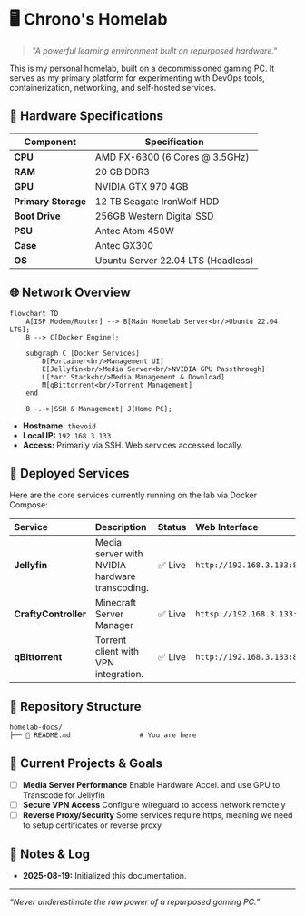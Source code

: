 # 🖥️ Chrono's Homelab

> *"A powerful learning environment built on repurposed hardware."*

This is my personal homelab, built on a decommissioned gaming PC. It serves as my primary platform for experimenting with DevOps tools, containerization, networking, and self-hosted services.

## 🔧 Hardware Specifications

| Component            | Specification                               |
|----------------------|---------------------------------------------|
| **CPU**              | AMD FX-6300 (6 Cores @ 3.5GHz)              | 
| **RAM**              | 20 GB DDR3                                  | 
| **GPU**              | NVIDIA GTX 970 4GB                          | 
| **Primary Storage**  | 12 TB Seagate IronWolf HDD                  | 
| **Boot Drive**       | 256GB Western Digital SSD                   |
| **PSU**              | Antec Atom 450W                             | 
| **Case**             | Antec GX300                                 | 
| **OS**               | Ubuntu Server 22.04 LTS (Headless)          | 

## 🌐 Network Overview

```mermaid
flowchart TD
    A[ISP Modem/Router] --> B[Main Homelab Server<br/>Ubuntu 22.04 LTS];
    B --> C[Docker Engine];

    subgraph C [Docker Services]
        D[Portainer<br/>Management UI]
        E[Jellyfin<br/>Media Server<br/>NVIDIA GPU Passthrough]
        L[*arr Stack<br/>Media Management & Download]
        M[qBittorrent<br/>Torrent Management]
    end

    B -.->|SSH & Management| J[Home PC];
```

*   **Hostname:** `thevoid`
*   **Local IP:** `192.168.3.133`
*   **Access:** Primarily via SSH. Web services accessed locally.

## 🐳 Deployed Services

Here are the core services currently running on the lab via Docker Compose:

| Service | Description | Status | Web Interface |
| :--- | :--- | :---: | :--- |
| **Jellyfin** | Media server with NVIDIA hardware transcoding. | ✅ Live | `http://192.168.3.133:8096` |
| **CraftyController** | Minecraft Server Manager | ✅ Live | `httsp://192.168.3.133:8443` |
| **qBittorrent** | Torrent client with VPN integration. | ✅ Live | `http://192.168.3.133:8081` |

## 📁 Repository Structure

```
homelab-docs/
├── 📄 README.md                 # You are here
```

## 🚧 Current Projects & Goals

-   [ ] **Media Server Performance** Enable Hardware Accel. and use GPU to Transcode for Jellyfin
-   [ ] **Secure VPN Access** Configure wireguard to access network remotely
-   [ ] **Reverse Proxy/Security** Some services require https, meaning we need to setup certificates or reverse proxy

## 📝 Notes & Log

-   **2025-08-19:** Initialized this documentation.

---
*“Never underestimate the raw power of a repurposed gaming PC.”*
